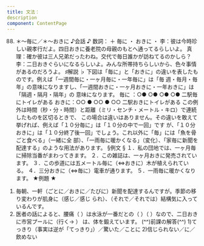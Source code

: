 ```yaml
---
title: 文法：
description
component: ContentPage
---
```



88. ＊～毎に／＊～おきに
♪会話 ♪
数詞： ＋ 毎に ・ おきに ・
李：彼は今時珍しい親孝行だよ。四日おきに養老院の母親のもとへ通ってるらしいよ。 真理：確か彼は三人兄弟だったわね。交代で毎日誰かが訪ねてるのかしら？
李：二日おきぐらいになるらしいよ。みんな所帯持ちらしいから、色々事情があるのだろうよ。
♯解説 ♭
下図は「毎に」と「おきに」の違いを表したものです。例えば「一週間毎に・一ヶ月毎に・一年毎に」は「毎
週・毎月・毎年」の意味になりますし、「一週間おきに・一ヶ月おきに・一年おきに」は「隔週・隔月・隔年」の
意味になります。
毎に ：○● ○● ○● ○● 二駅毎にトイレがある おきに：○○ ● ○○ ● ○○ 二駅おきにトイレがある
この例外は時間（秒・分・時間）と距離（ミリ・センチ・メートル・キロ）で連続したものを区切るときで、 この場合は違いはありません。その違いを敢えて挙げれば、例えば「１０分毎に」は「１０分の中で一回」です が、「１０分おきに」は「１０分終了後一回」でしょう。これ以外に「毎」には「魚を骨ごと食べる」（一緒に全 部）、「一雨毎に暖かくなる」（変化）、「家毎に新聞を配達する」のような用法があります。
§例文 §
１．私の団地では、一ヶ月毎に掃除当番がまわってきます。
２．この雑誌は、一ヶ月おきに発売されています。
３．この歩道には五メートル毎に（⇔おきに）木が植えられている。
４．三分おきに（⇔毎に）電車が通ります。
５．一雨毎に暖かくなります。
★例題 ★
1) 毎朝、一軒（ごとに／おきに／たびに）新聞を配達するんですが。季節の移り変わりが肌身に（感じ／感じ られ）、（それで／それでは）結構気に入っているんです。
2) 医者の話によると、腰痛（ ）は水泳が一番だとの（ ）（ ）なので、二日おきに市営プールに（行く→ ）
は、体を鍛えています。
(^^)前課の解答(^^)
1)てっきり（事実は逆が「てっきり」）／驚いた／ことに
2)信じられない／に／飲めない
